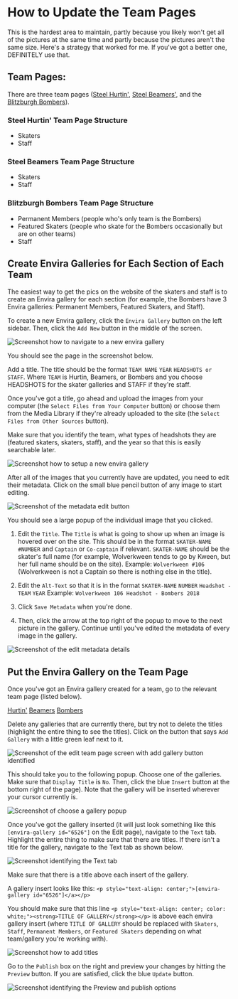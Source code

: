 # How to Update the Team Pages

This is the hardest area to maintain, partly because you likely won't get all of the pictures at the same time and partly because the pictures aren't the same size. Here's a strategy that worked for me. If you've got a better one, DEFINITELY use that.

## Team Pages:

There are three team pages ([Steel Hurtin'](http://www.steelcityrollerderby.org/home/teams/steel-hurtin/), [Steel Beamers'](http://www.steelcityrollerderby.org/home/teams/steel-beamers/), and the [Blitzburgh Bombers](http://www.steelcityrollerderby.org/home/teams/blitzburgh-bombers/)).

### Steel Hurtin' Team Page Structure

- Skaters
- Staff

### Steel Beamers Team Page Structure

- Skaters
- Staff

### Blitzburgh Bombers Team Page Structure

- Permanent Members (people who's only team is the Bombers)
- Featured Skaters (people who skate for the Bombers occasionally but are on other teams)
- Staff

## Create Envira Galleries for Each Section of Each Team

The easiest way to get the pics on the website of the skaters and staff is to create an Envira gallery for each section (for example, the Bombers have 3 Envira galleries: Permanent Members, Featured Skaters, and Staff).

To create a new Envira gallery, click the `Envira Gallery` button on the left sidebar. Then, click the `Add New` button in the middle of the screen. 

![Screenshot how to navigate to a new envira gallery](https://github.com/steelcityrollerderby/website_maintenance/blob/master/screenshots/update_team_pages_screenshots/envira_gallery_identification.png "New envira gallery identification")

You should see the page in the screenshot below.
 
Add a title. The title should be the format `TEAM NAME` `YEAR` `HEADSHOTS or STAFF`. Where `TEAM` is Hurtin, Beamers, or Bombers and you choose HEADSHOTS for the skater galleries and STAFF if they're staff.

Once you've got a title, go ahead and upload the images from your computer (the `Select Files from Your Computer` button) or choose them from the Media Library if they're already uploaded to the site (the `Select Files from Other Sources` button).

Make sure that you identify the team, what types of headshots they are (featured skaters, skaters, staff), and the year so that this is easily searchable later.

![Screenshot how to setup a new envira gallery](https://github.com/steelcityrollerderby/website_maintenance/blob/master/screenshots/update_team_pages_screenshots/make_new_envira_gallery.png "Setup envira gallery identification")

After all of the images that you currently have are updated, you need to edit their metadata. Click on the small blue pencil button of any image to start editing.

![Screenshot of the metadata edit button](https://github.com/steelcityrollerderby/website_maintenance/blob/master/screenshots/update_team_pages_screenshots/edit_image_metadata_button.png "Metadata edit button identification")

You should see a large popup of the individual image that you clicked.

1. Edit the `Title`. The `Title` is what is going to show up when an image is hovered over on the site. This should be in the format `SKATER-NAME` `#NUMBER` and `Captain` or `Co-captain` if relevant. `SKATER-NAME` should be the skater's full name (for example, Wolverkween tends to go by Kween, but her full name should be on the site).
Example: `Wolverkween #106` (Wolverkween is not a Captain so there is nothing else in the title).

2. Edit the `Alt-Text` so that it is in the format `SKATER-NAME` `NUMBER` `Headshot - ` `TEAM` `YEAR`
Example: `Wolverkween 106 Headshot - Bombers 2018`

3. Click `Save Metadata` when you're done.

4. Then, click the arrow at the top right of the popup to move to the next picture in the gallery. Continue until you've edited the metadata of every image in the gallery.

![Screenshot of the edit metadata details](https://github.com/steelcityrollerderby/website_maintenance/blob/master/screenshots/update_team_pages_screenshots/metadata_editing_details.png "Edit metadata details identification")

## Put the Envira Gallery on the Team Page

Once you've got an Envira gallery created for a team, go to the relevant team page (listed below).

[Hurtin'](http://www.steelcityrollerderby.org/home/wp-admin/post.php?post=23&action=edit)
[Beamers](http://www.steelcityrollerderby.org/home/wp-admin/post.php?post=3469&action=edit)
[Bombers](http://www.steelcityrollerderby.org/home/wp-admin/post.php?post=25&action=edit)

Delete any galleries that are currently there, but try not to delete the titles (highlight the entire thing to see the titles). Click on the button that says `Add Gallery` with a little green leaf next to it. 

![Screenshot of the edit team page screen with add gallery button identified](https://github.com/steelcityrollerderby/website_maintenance/blob/master/screenshots/update_team_pages_screenshots/identify_add_gallery_button.png "Add gallery button identification")

This should take you to the following popup. Choose one of the galleries. Make sure that `Display Title` is `No`. Then, click the blue `Insert` button at the bottom right of the page). Note that the gallery will be inserted wherever your cursor currently is.

![Screenshot of choose a gallery popup](https://github.com/steelcityrollerderby/website_maintenance/blob/master/screenshots/update_team_pages_screenshots/inserting_a_gallery.png "Choose gallery popup identification")

Once you've got the gallery inserted (it will just look something like this `[envira-gallery id="6526"]` on the Edit page), navigate to the `Text` tab. Highlight the entire thing to make sure that there are titles. If there isn't a title for the gallery, navigate to the Text tab as shown below.

![Screenshot identifying the Text tab](https://github.com/steelcityrollerderby/website_maintenance/blob/master/screenshots/update_team_pages_screenshots/navigate_to_code_editing.png "Text tab identification")

Make sure that there is a title above each insert of the gallery.

A gallery insert looks like this:
`<p style="text-align: center;">[envira-gallery id="6526"]</a></p>`

You should make sure that this line
`<p style="text-align: center; color: white;"><strong>TITLE OF GALLERY</strong></p>` is above each envira gallery insert (where `TITLE OF GALLERY` should be replaced with `Skaters`, `Staff`, `Permanent Members`, or `Featured Skaters` depending on what team/gallery you're working with).

![Screenshot how to add titles](https://github.com/steelcityrollerderby/website_maintenance/blob/master/screenshots/update_team_pages_screenshots/adding_a_title_to_the_gallery.png "Title explanation")

Go to the `Publish` box on the right and preview your changes by hitting the `Preview` button. If you are satisfied, click the blue `Update` button.

![Screenshot identifying the Preview and publish options](https://github.com/steelcityrollerderby/website_maintenance/blob/master/screenshots/update_team_pages_screenshots/preview_or_update.png "Publish box identification")

